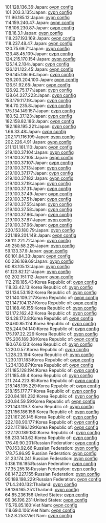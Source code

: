 101.128.136.36:Japan: [ovpn config](vpn/101_128_136_36.ovpn)  
101.203.3.135:Japan: [ovpn config](vpn/101_203_3_135.ovpn)  
111.96.185.12:Japan: [ovpn config](vpn/111_96_185_12.ovpn)  
114.159.240.47:Japan: [ovpn config](vpn/114_159_240_47.ovpn)  
118.106.230.87:Japan: [ovpn config](vpn/118_106_230_87.ovpn)  
118.16.3.1:Japan: [ovpn config](vpn/118_16_3_1.ovpn)  
118.237.193.169:Japan: [ovpn config](vpn/118_237_193_169.ovpn)  
118.237.48.47:Japan: [ovpn config](vpn/118_237_48_47.ovpn)  
120.75.69.71:Japan: [ovpn config](vpn/120_75_69_71.ovpn)  
123.48.45.109:Japan: [ovpn config](vpn/123_48_45_109.ovpn)  
124.215.170.154:Japan: [ovpn config](vpn/124_215_170_154.ovpn)  
125.14.2.104:Japan: [ovpn config](vpn/125_14_2_104.ovpn)  
126.121.122.45:Japan: [ovpn config](vpn/126_121_122_45.ovpn)  
126.145.136.66:Japan: [ovpn config](vpn/126_145_136_66.ovpn)  
126.203.204.100:Japan: [ovpn config](vpn/126_203_204_100.ovpn)  
126.51.92.65:Japan: [ovpn config](vpn/126_51_92_65.ovpn)  
126.92.75.177:Japan: [ovpn config](vpn/126_92_75_177.ovpn)  
138.64.227.223:Japan: [ovpn config](vpn/138_64_227_223.ovpn)  
153.179.117.19:Japan: [ovpn config](vpn/153_179_117_19.ovpn)  
164.70.235.8:Japan: [ovpn config](vpn/164_70_235_8.ovpn)  
175.134.149.157:Japan: [ovpn config](vpn/175_134_149_157.ovpn)  
180.52.37.123:Japan: [ovpn config](vpn/180_52_37_123.ovpn)  
182.158.82.186:Japan: [ovpn config](vpn/182_158_82_186.ovpn)  
182.168.195.221:Japan: [ovpn config](vpn/182_168_195_221.ovpn)  
1.66.33.48:Japan: [ovpn config](vpn/1_66_33_48.ovpn)  
202.171.116.199:Japan: [ovpn config](vpn/202_171_116_199.ovpn)  
202.226.4.91:Japan: [ovpn config](vpn/202_226_4_91.ovpn)  
211.131.161.110:Japan: [ovpn config](vpn/211_131_161_110.ovpn)  
219.100.37.104:Japan: [ovpn config](vpn/219_100_37_104.ovpn)  
219.100.37.105:Japan: [ovpn config](vpn/219_100_37_105.ovpn)  
219.100.37.107:Japan: [ovpn config](vpn/219_100_37_107.ovpn)  
219.100.37.13:Japan: [ovpn config](vpn/219_100_37_13.ovpn)  
219.100.37.177:Japan: [ovpn config](vpn/219_100_37_177.ovpn)  
219.100.37.182:Japan: [ovpn config](vpn/219_100_37_182.ovpn)  
219.100.37.19:Japan: [ovpn config](vpn/219_100_37_19.ovpn)  
219.100.37.31:Japan: [ovpn config](vpn/219_100_37_31.ovpn)  
219.100.37.49:Japan: [ovpn config](vpn/219_100_37_49.ovpn)  
219.100.37.51:Japan: [ovpn config](vpn/219_100_37_51.ovpn)  
219.100.37.55:Japan: [ovpn config](vpn/219_100_37_55.ovpn)  
219.100.37.58:Japan: [ovpn config](vpn/219_100_37_58.ovpn)  
219.100.37.86:Japan: [ovpn config](vpn/219_100_37_86.ovpn)  
219.100.37.87:Japan: [ovpn config](vpn/219_100_37_87.ovpn)  
219.100.37.96:Japan: [ovpn config](vpn/219_100_37_96.ovpn)  
220.153.180.79:Japan: [ovpn config](vpn/220_153_180_79.ovpn)  
221.189.201.149:Japan: [ovpn config](vpn/221_189_201_149.ovpn)  
39.111.221.72:Japan: [ovpn config](vpn/39_111_221_72.ovpn)  
49.250.58.225:Japan: [ovpn config](vpn/49_250_58_225.ovpn)  
59.133.37.6:Japan: [ovpn config](vpn/59_133_37_6.ovpn)  
60.101.84.33:Japan: [ovpn config](vpn/60_101_84_33.ovpn)  
60.236.169.69:Japan: [ovpn config](vpn/60_236_169_69.ovpn)  
60.83.105.13:Japan: [ovpn config](vpn/60_83_105_13.ovpn)  
61.123.82.121:Japan: [ovpn config](vpn/61_123_82_121.ovpn)  
92.202.151.112:Japan: [ovpn config](vpn/92_202_151_112.ovpn)  
112.219.185.43:Korea Republic of: [ovpn config](vpn/112_219_185_43.ovpn)  
118.33.42.13:Korea Republic of: [ovpn config](vpn/118_33_42_13.ovpn)  
121.134.53.192:Korea Republic of: [ovpn config](vpn/121_134_53_192.ovpn)  
121.140.109.217:Korea Republic of: [ovpn config](vpn/121_140_109_217.ovpn)  
121.147.104.137:Korea Republic of: [ovpn config](vpn/121_147_104_137.ovpn)  
121.168.46.155:Korea Republic of: [ovpn config](vpn/121_168_46_155.ovpn)  
121.172.162.42:Korea Republic of: [ovpn config](vpn/121_172_162_42.ovpn)  
124.28.172.8:Korea Republic of: [ovpn config](vpn/124_28_172_8.ovpn)  
124.60.85.124:Korea Republic of: [ovpn config](vpn/124_60_85_124.ovpn)  
125.244.94.140:Korea Republic of: [ovpn config](vpn/125_244_94_140.ovpn)  
175.197.22.226:Korea Republic of: [ovpn config](vpn/175_197_22_226.ovpn)  
175.206.189.38:Korea Republic of: [ovpn config](vpn/175_206_189_38.ovpn)  
180.67.6.123:Korea Republic of: [ovpn config](vpn/180_67_6_123.ovpn)  
1.220.0.57:Korea Republic of: [ovpn config](vpn/1_220_0_57.ovpn)  
1.228.23.194:Korea Republic of: [ovpn config](vpn/1_228_23_194.ovpn)  
1.230.131.183:Korea Republic of: [ovpn config](vpn/1_230_131_183.ovpn)  
1.234.138.87:Korea Republic of: [ovpn config](vpn/1_234_138_87.ovpn)  
211.185.128.194:Korea Republic of: [ovpn config](vpn/211_185_128_194.ovpn)  
211.185.49.4:Korea Republic of: [ovpn config](vpn/211_185_49_4.ovpn)  
211.244.223.85:Korea Republic of: [ovpn config](vpn/211_244_223_85.ovpn)  
218.148.135.229:Korea Republic of: [ovpn config](vpn/218_148_135_229.ovpn)  
218.155.177.77:Korea Republic of: [ovpn config](vpn/218_155_177_77.ovpn)  
220.84.181.232:Korea Republic of: [ovpn config](vpn/220_84_181_232.ovpn)  
220.84.59.59:Korea Republic of: [ovpn config](vpn/220_84_59_59.ovpn)  
221.143.119.7:Korea Republic of: [ovpn config](vpn/221_143_119_7.ovpn)  
221.156.186.158:Korea Republic of: [ovpn config](vpn/221_156_186_158.ovpn)  
221.167.26.145:Korea Republic of: [ovpn config](vpn/221_167_26_145.ovpn)  
222.108.90.177:Korea Republic of: [ovpn config](vpn/222_108_90_177.ovpn)  
222.117.186.129:Korea Republic of: [ovpn config](vpn/222_117_186_129.ovpn)  
222.120.189.180:Korea Republic of: [ovpn config](vpn/222_120_189_180.ovpn)  
58.233.143.62:Korea Republic of: [ovpn config](vpn/58_233_143_62.ovpn)  
176.49.90.201:Russian Federation: [ovpn config](vpn/176_49_90_201.ovpn)  
178.163.92.66:Russian Federation: [ovpn config](vpn/178_163_92_66.ovpn)  
178.75.86.95:Russian Federation: [ovpn config](vpn/178_75_86_95.ovpn)  
31.23.174.241:Russian Federation: [ovpn config](vpn/31_23_174_241.ovpn)  
5.136.116.185:Russian Federation: [ovpn config](vpn/5_136_116_185.ovpn)  
77.35.255.18:Russian Federation: [ovpn config](vpn/77_35_255_18.ovpn)  
88.147.227.155:Russian Federation: [ovpn config](vpn/88_147_227_155.ovpn)  
90.189.198.229:Russian Federation: [ovpn config](vpn/90_189_198_229.ovpn)  
171.4.240.132:Thailand: [ovpn config](vpn/171_4_240_132.ovpn)  
58.136.165.251:Thailand: [ovpn config](vpn/58_136_165_251.ovpn)  
64.85.236.156:United States: [ovpn config](vpn/64_85_236_156.ovpn)  
69.36.196.231:United States: [ovpn config](vpn/69_36_196_231.ovpn)  
115.76.85.160:Viet Nam: [ovpn config](vpn/115_76_85_160.ovpn)  
118.69.0.106:Viet Nam: [ovpn config](vpn/118_69_0_106.ovpn)  
1.52.8.253:Viet Nam: [ovpn config](vpn/1_52_8_253.ovpn)  
